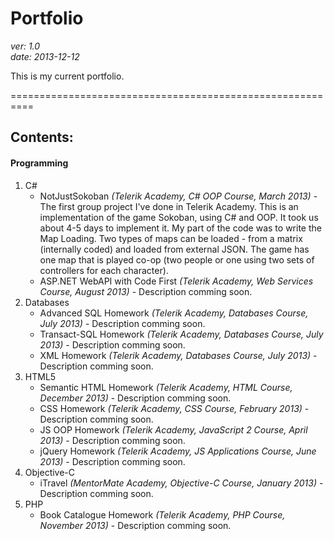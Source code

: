 Portfolio
=========

*ver: 1.0*  
*date: 2013-12-12*

This is my current portfolio.

==========================================================

Contents:
---------

#### Programming

1. C#
	* NotJustSokoban *(Telerik Academy, C# OOP Course, March 2013)* - The first group project I've done in Telerik Academy. This is an implementation of the game Sokoban, using C# and OOP. It took us about 4-5 days to implement it. My part of the code was to write the Map Loading. Two types of maps can be loaded - from a matrix (internally coded) and loaded from external JSON. The game has one map that is played co-op (two people or one using two sets of controllers for each character).
	* ASP.NET WebAPI with Code First *(Telerik Academy, Web Services Course, August 2013)* - Description comming soon.
2. Databases
	* Advanced SQL Homework *(Telerik Academy, Databases Course, July 2013)* - Description comming soon.
	* Transact-SQL Homework *(Telerik Academy, Databases Course, July 2013)* - Description comming soon.
	* XML Homework *(Telerik Academy, Databases Course, July 2013)* - Description comming soon.
3. HTML5
	* Semantic HTML Homework *(Telerik Academy, HTML Course, December 2013)* - Description comming soon.
	* CSS Homework *(Telerik Academy, CSS Course, February 2013)* - Description comming soon.
	* JS OOP Homework *(Telerik Academy, JavaScript 2 Course, April 2013)* - Description comming soon.
	* jQuery Homework *(Telerik Academy, JS Applications Course, June 2013)* - Description comming soon.
4. Objective-C
	* iTravel *(MentorMate Academy, Objective-C Course, January 2013)* - Description comming soon.
5. PHP
	* Book Catalogue Homework *(Telerik Academy, PHP Course, November 2013)* - Description comming soon.
